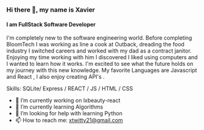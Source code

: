 ### Hi there 👋, my name is Xavier
#### I am FullStack Software Developer 
I'm completely new to the software engineering world.  Before completing BloomTech I was working as line a cook at Outback, dreading the food industry I switched careers and worked with my dad as a contract janitor. Enjoying my time working with him I discovered I liked using computers and I wanted to learn how it works. I'm excited to see what the future holds on my journey with this new knowledge. My favorite Languages are Javascript and React , I also enjoy creating API's .

Skills: SQLite/ Express / REACT / JS / HTML / CSS

- 🔭 I’m currently working on lxbeauty-react 
- 🌱 I’m currently learning Algorithms  
- 🤔 I’m looking for help with learning Python  
- 📫 How to reach me: xtwitty21@gmail.com 

<!--
**XavierTwitty/XavierTwitty** is a ✨ _special_ ✨ repository because its `README.md` (this file) appears on your GitHub profile.

Here are some ideas to get you started:

- 🔭 I’m currently working on ...
- 🌱 I’m currently learning ...
- 👯 I’m looking to collaborate on ...
- 🤔 I’m looking for help with ...
- 💬 Ask me about ...
- 📫 How to reach me: ...
- 😄 Pronouns: ...
- ⚡ Fun fact: ...
-->
